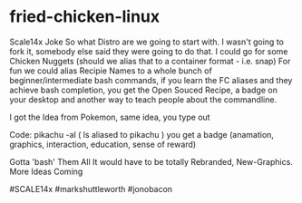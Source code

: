 # fried-chicken-linux
Scale14x Joke
So what Distro are we going to start with. I wasn't going to fork it, somebody else said they were going to do that.
I could go for some Chicken Nuggets (should we alias that to a container format - i.e. snap)
For fun we could alias Recipie Names to a whole bunch of beginner/intermediate bash commands, if you learn the FC aliases and they achieve bash completion, you get the Open Souced Recipe, a badge on your desktop and another way to teach people about the commandline. 

I got the Idea from Pokemon, same idea, you type out 

Code: pikachu -al 
( ls aliased to pikachu ) you get a badge (anamation, graphics, interaction, education, sense of reward)

Gotta 'bash' Them All
It would have to be totally Rebranded, New-Graphics.
More Ideas Coming

#SCALE14x #markshuttleworth #jonobacon
